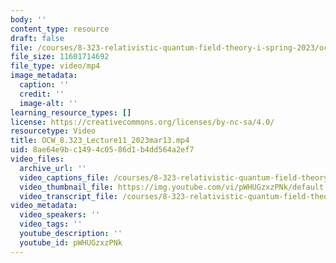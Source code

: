 ```yaml
---
body: ''
content_type: resource
draft: false
file: /courses/8-323-relativistic-quantum-field-theory-i-spring-2023/ocw_8323_lecture11_2023mar13_360p_16_9.mp4
file_size: 11601714692
file_type: video/mp4
image_metadata:
  caption: ''
  credit: ''
  image-alt: ''
learning_resource_types: []
license: https://creativecommons.org/licenses/by-nc-sa/4.0/
resourcetype: Video
title: OCW_8.323_Lecture11_2023mar13.mp4
uid: 8ae64e9b-c149-4c05-86d1-b4dd564a2ef7
video_files:
  archive_url: ''
  video_captions_file: /courses/8-323-relativistic-quantum-field-theory-i-spring-2023/1fX48r0-11OmbMe8bqknSoTKZrJtKJ2b4_transcript.webvtt
  video_thumbnail_file: https://img.youtube.com/vi/pWHUGzxzPNk/default.jpg
  video_transcript_file: /courses/8-323-relativistic-quantum-field-theory-i-spring-2023/1fX48r0-11OmbMe8bqknSoTKZrJtKJ2b4_transcript.pdf
video_metadata:
  video_speakers: ''
  video_tags: ''
  youtube_description: ''
  youtube_id: pWHUGzxzPNk
---
```

